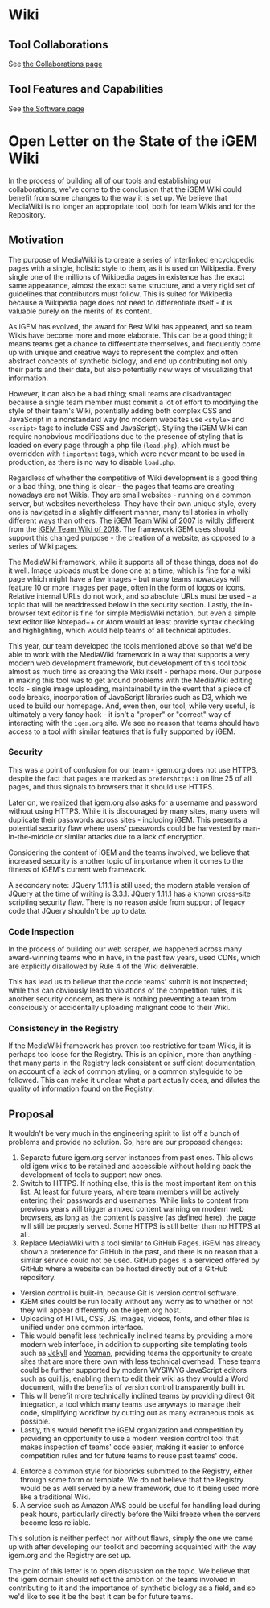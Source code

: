 # Wiki

## Tool Collaborations

See [the Collaborations page](/Collaborations.html#wiki)

## Tool Features and Capabilities

See [the Software page](/Software.html)

# Open Letter on the State of the iGEM Wiki

In the process of building all of our tools and establishing our collaborations, we've come to the conclusion that the iGEM Wiki could benefit from some changes to the way it is set up. We believe that MediaWiki is no longer an appropriate tool, both for team Wikis and for the Repository.

## Motivation

The purpose of MediaWiki is to create a series of interlinked encyclopedic pages with a single, holistic style to them, as it is used on Wikipedia. Every single one of the millions of Wikipedia pages in existence has the exact same appearance, almost the exact same structure, and a very rigid set of guidelines that contributors must follow. This is suited for Wikipedia because a Wikipedia page does not need to differentiate itself - it is valuable purely on the merits of its content.

As iGEM has evolved, the award for Best Wiki has appeared, and so team Wikis have become more and more elaborate. This can be a good thing; it means teams get a chance to differentiate themselves, and frequently come up with unique and creative ways to represent the complex and often abstract concepts of synthetic biology, and end up contributing not only their parts and their data, but also potentially new ways of visualizing that information.

However, it can also be a bad thing; small teams are disadvantaged because a single team member must commit a lot of effort to modifying the style of their team's Wiki, potentially adding both complex CSS and JavaScript in a nonstandard way (no modern websites use `<style>` and `<script>` tags to include CSS and JavaScript). Styling the iGEM Wiki can require nonobvious modifications due to the presence of styling that is loaded on every page through a php file (`load.php`), which must be overridden with `!important` tags, which were never meant to be used in production, as there is no way to disable `load.php`.

Regardless of whether the competitive of Wiki development is a good thing or a bad thing, one thing is clear - the pages that teams are creating nowadays are not Wikis. They are small websites - running on a common server, but websites nevertheless. They have their own unique style, every one is navigated in a slightly different manner, many tell stories in wholly different ways than others. The [iGEM Team Wiki of 2007](http://2007.igem.org/wiki/index.php/Virginia) is wildly different from the [iGEM Team Wiki of 2018](http://2018.igem.org/Team:Virginia). The framework iGEM uses should support this changed purpose - the creation of a website, as opposed to a series of Wiki pages.

The MediaWiki framework, while it supports all of these things, does not do it well. Image uploads must be done one at a time, which is fine for a wiki page which might have a few images - but many teams nowadays will feature 10 or more images per page, often in the form of logos or icons. Relative internal URLs do not work, and so absolute URLs must be used - a topic that will be readdressed below in the security section. Lastly, the in-browser text editor is fine for simple MediaWiki notation, but even a simple text editor like Notepad++ or Atom would at least provide syntax checking and highlighting, which would help teams of all technical aptitudes.

This year, our team developed the tools mentioned above so that we'd be able to work with the MediaWiki framework in a way that supports a very modern web development framework, but development of this tool took almost as much time as creating the Wiki itself - perhaps more. Our purpose in making this tool was to get around problems with the MediaWiki editing tools - single image uploading, maintainability in the event that a piece of code breaks, incorporation of JavaScript libraries such as D3, which we used to build our homepage. And, even then, our tool, while very useful, is ultimately a very fancy hack - it isn't a "proper" or "correct" way of interacting with the `igem.org` site. We see no reason that teams should have access to a tool with similar features that is fully supported by iGEM.

### Security

This was a point of confusion for our team - igem.org does not use HTTPS, despite the fact that pages are marked as `prefershttps:1` on line 25 of all pages, and thus signals to browsers that it should use HTTPS.

Later on, we realized that igem.org also asks for a username and password without using HTTPS. While it is discouraged by many sites, many users will duplicate their passwords across sites - including iGEM. This presents a potential security flaw where users' passwords could be harvested by man-in-the-middle or similar attacks due to a lack of encryption.

Considering the content of iGEM and the teams involved, we believe that increased security is another topic of importance when it comes to the fitness of iGEM's current web framework.

A secondary note: JQuery 1.11.1 is still used; the modern stable version of JQuery at the time of writing is 3.3.1. JQuery 1.11.1 has a known cross-site scripting security flaw. There is no reason aside from support of legacy code that JQuery shouldn't be up to date.

### Code Inspection

In the process of building our web scraper, we happened across many award-winning teams who in have, in the past few years, used CDNs, which are explicitly disallowed by Rule 4 of the Wiki deliverable.

This has lead us to believe that the code teams' submit is not inspected; while this can obviously lead to violations of the competition rules, it is another security concern, as there is nothing preventing a team from consciously or accidentally uploading malignant code to their Wiki.

### Consistency in the Registry

If the MediaWiki framework has proven too restrictive for team Wikis, it is perhaps too loose for the Registry. This is an opinion, more than anything - that many parts in the Registry lack consistent or sufficient documentation, on account of a lack of common styling, or a common styleguide to be followed. This can make it unclear what a part actually does, and dilutes the quality of information found on the Registry.

## Proposal

It wouldn't be very much in the engineering spirit to list off a bunch of problems and provide no solution. So, here are our proposed changes:

1. Separate future igem.org server instances from past ones. This allows old igem wikis to be retained and accessible without holding back the development of tools to support new ones.
2. Switch to HTTPS. If nothing else, this is the most important item on this list. At least for future years, where team members will be actively entering their passwords and usernames. While links to content from previous years will trigger a mixed content warning on modern web browsers, as long as the content is passive (as defined [here](https://developer.mozilla.org/en-US/docs/Web/Security/Mixed_content#Mixed_passivedisplay_content)), the page will still be properly served. Some HTTPS is still better than no HTTPS at all.
3. Replace MediaWiki with a tool similar to GitHub Pages. iGEM has already shown a preference for GitHub in the past, and there is no reason that a similar service could not be used. GitHub pages is a serviced offered by GitHub where a website can be hosted directly out of a GitHub repository.
  - Version control is built-in, because Git is version control software.
  - iGEM sites could be run locally without any worry as to whether or not they will appear differently on the igem.org host.
  - Uploading of HTML, CSS, JS, images, videos, fonts, and other files is unified under one common interface.
  - This would benefit less technically inclined teams by providing a more modern web interface, in addition to supporting site templating tools such as [Jekyll](https://jekyllrb.com/) and [Yeoman](http://yeoman.io/), providing teams the opportunity to create sites that are more there own with less technical overhead. These teams could be further supported by modern WYSIWYG JavaScript editors such as [quill.js](https://quilljs.com/), enabling them to edit their wiki as they would a Word document, with the benefits of version control transparently built in.
  - This will benefit more technically inclined teams by providing direct Git integration, a tool which many teams use anyways to manage their code, simplifying workflow by cutting out as many extraneous tools as possible.
  - Lastly, this would benefit the iGEM organization and competition by providing an opportunity to use a modern version control tool that makes inspection of teams' code easier, making it easier to enforce competition rules and for future teams to reuse past teams' code.
4. Enforce a common style for biobricks submitted to the Registry, either through some form or template. We do not believe that the Registry would be as well served by a new framework, due to it being used more like a traditional Wiki.
5. A service such as Amazon AWS could be useful for handling load during peak hours, particularly directly before the Wiki freeze when the servers become less reliable.

This solution is neither perfect nor without flaws, simply the one we came up with after developing our toolkit and becoming acquainted with the way igem.org and the Registry are set up.

The point of this letter is to open discussion on the topic. We believe that the igem domain should reflect the ambition of the teams involved in contributing to it and the importance of synthetic biology as a field, and so we'd like to see it be the best it can be for future teams.
